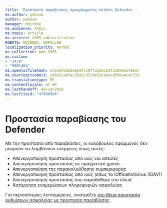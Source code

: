 ```yaml
---
title: 'Προστασία παραβίασης προγράμματος-πελάτη Defender '
ms.author: pebaum
author: pebaum
manager: mnirkhe
ms.audience: Admin
ms.topic: article
ms.service: o365-administration
ROBOTS: NOINDEX, NOFOLLOW
localization_priority: Normal
ms.collection: Adm_O365
ms.custom:
- "3479"
- "9001464"
ms.openlocfilehash: 2c03e43bb8a669fcc8ff22e6c6df319a9a548be7
ms.sourcegitcommit: c6692ce0fa1358ec3529e59ca0ecdfdea4cdc759
ms.translationtype: MT
ms.contentlocale: el-GR
ms.lasthandoff: 09/14/2020
ms.locfileid: "47680504"
---
```

# <a name="defender-tamper-protection"></a>Προστασία παραβίασης του Defender 

Με την προστασία από παραβιάσεις, οι κακόβουλες εφαρμογές δεν μπορούν να λαμβάνουν ενέργειες όπως αυτές:

- Απενεργοποίηση προστασίας από ιούς και απειλές
- Απενεργοποίηση προστασίας σε πραγματικό χρόνο
- Απενεργοποίηση της παρακολούθησης συμπεριφοράς
- Απενεργοποίηση προστασίας από ιούς (όπως το IOfficeAntivirus (IOAV))
- Απενεργοποίηση προστασίας που παραδόθηκε στο cloud
- Κατάργηση ενημερώσεων πληροφοριών ασφαλείας

Για περισσότερες λεπτομέρειες, ανατρέξτε [στο θέμα προστασία ρυθμίσεων ασφαλείας με προστασία παραβίασης](https://docs.microsoft.com/windows/security/threat-protection/windows-defender-antivirus/prevent-changes-to-security-settings-with-tamper-protection).